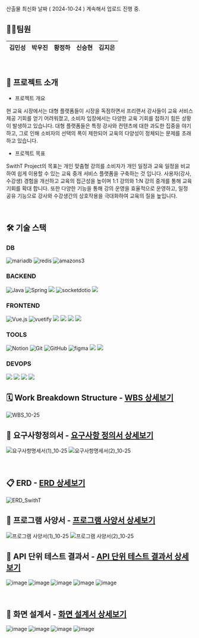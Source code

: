 산출물 최신화 날짜 ( 2024-10-24 ) 계속해서 업로드 진행 중.

## 🙋🏻팀원

| **김민성** | **박우진** | **황정하** | **신승현** | **김지은** |
| :------: |  :------: | :------: | :------: | :------: |

<br/>

## 📢 프로젝트 소개
  
<div align="left">

  -	프로젝트 개요


현 교육 시장에서는 대형 플랫폼들이 시장을 독점하면서 프리랜서 강사들이 교육 서비스 제공 기회를 얻기 어려워졌고, 소비자 입장에서는 다양한 교육 기회를 접하기 힘든 상황이 발생하고 있습니다. 대형 플랫폼들은 특정 강사와 컨텐츠에 대한 과도한 집중을 야기하고, 그로 인해 소비자의 선택의 폭이 제한되어 교육의 다양성이 정체되는 문제를 초래하고 있습니다.

-	프로젝트 목표


SwithT Project의 목표는 개인 맞춤형 강의를 소비자가 개인 일정과 교육 일정을 비교하여 쉽게 이용할 수 있는 교육 중개 서비스 플랫폼을 구축하는 것 입니다. 사용자(강사,수강생) 경험을 개선하고 교육의 접근성을 높이며 1:1 강의와 1:N 강의 중개를 통해 교육 기회를 확대 합니다. 또한 다양한 기능을 통해 강의 운영을 효율적으로 운영하고, 일정 공유 기능으로 강사와 수강생간의 상호작용을 극대화하여 교육의 질을 높입니다.


  <br/>


## 🛠 기술 스택

###  DB
![mariadb](https://img.shields.io/badge/mariadb-003545?style=for-the-badge&logo=mariadb&logoColor=white)
![redis](https://img.shields.io/badge/redis-FF4438?style=for-the-badge)
![amazons3](https://img.shields.io/badge/amazons3-569A31?style=for-the-badge&logo=amazons3&logoColor=white)

### BACKEND
![Java](https://img.shields.io/badge/java-007396?style=for-the-badge&logo=java&logoColor=white)
![Spring](https://img.shields.io/badge/spring-6DB33F?style=for-the-badge&logo=spring&logoColor=white)
<img src="https://img.shields.io/badge/springboot-6DB33F?style=for-the-badge&logo=springboot&logoColor=white">
![socketdotio](https://img.shields.io/badge/socketdotio-010101?style=for-the-badge&logo=socketddotio&logoColor=white)
<img src="https://img.shields.io/badge/gradle-02303A?style=for-the-badge&logo=gradle&logoColor=white">

### FRONTEND
![Vue.js](https://img.shields.io/badge/vue.js-4FC08D?style=for-the-badge&logo=vue.js&logoColor=white)
![vuetify](https://img.shields.io/badge/vuetify-1867C0?style=for-the-badge&logo=vuetify&logoColor=white)
<img src="https://img.shields.io/badge/bootstrap-7952B3?style=for-the-badge&logo=bootstrap&logoColor=white">
<img src="https://img.shields.io/badge/html5-E34F26?style=for-the-badge&logo=html5&logoColor=white">
<img src="https://img.shields.io/badge/css-1572B6?style=for-the-badge&logo=css3&logoColor=white">
<img src="https://img.shields.io/badge/javascript-F7DF1E?style=for-the-badge&logo=javascript&logoColor=black">

### TOOLS
![Notion](https://img.shields.io/badge/notion-181717?style=for-the-badge&logo=notion&logoColor=white)
![Git](https://img.shields.io/badge/git-F05032?style=for-the-badge&logo=git&logoColor=white)
![GitHub](https://img.shields.io/badge/Github-181717?style=for-the-badge&logo=Github&logoColor=white)
![figma](https://img.shields.io/badge/figma-F24E1E?style=for-the-badge&logo=figma&logoColor=white)
<img src="https://img.shields.io/badge/GoogleDocs-4285F4?style=for-the-badge&logo=GoogleDocs&logoColor=white">
<img src="https://img.shields.io/badge/IntelliJ IDEA-000000?style=for-the-badge&logo=IntelliJIDEA&logoColor=white">
### DEVOPS
<img src="https://img.shields.io/badge/amazonaws-232F3E?style=for-the-badge&logo=amazonaws&logoColor=white">
<img src="https://img.shields.io/badge/Kubernetes-326CE5?style=for-the-badge&logo=Kubernetes&logoColor=white">
<img src="https://img.shields.io/badge/AmazonEKS-FF9900?style=for-the-badge&logo=AmazonEKS&logoColor=white">
<img src="https://img.shields.io/badge/Docker-2496ED?style=for-the-badge&logo=Docker&logoColor=white">

<br/>

## 🗓️ Work Breakdown Structure - [WBS 상세보기](https://docs.google.com/spreadsheets/d/1GH_rCJKcHojk6-SSolw8yv9uBQK2eujsTFvQqh4fSvo/edit?gid=811390028#gid=811390028)
![WBS_10-25](https://github.com/user-attachments/assets/828caf1b-0c5e-47ed-8601-9927523f71b5)




## 📝 요구사항정의서 - [요구사항 정의서 상세보기](https://docs.google.com/spreadsheets/d/1GH_rCJKcHojk6-SSolw8yv9uBQK2eujsTFvQqh4fSvo/edit?gid=348186960#gid=348186960)
![요구사항명세서(1)_10-25](https://github.com/user-attachments/assets/0781b334-e552-4b3c-95fe-3220d9c38c93)
![요구사항명세서(2)_10-25](https://github.com/user-attachments/assets/9585bbd8-c316-4ee2-bb55-d0e591317879)

<br/>






## 📋 ERD - [ERD 상세보기](https://www.erdcloud.com/d/Ci6kBDHm5HRx5T5pX)
![ERD_SwithT](https://github.com/user-attachments/assets/9ead1c5a-efca-4801-a820-59cb4827e4eb)
<br/>



## 📝 프로그램 사양서 - [프로그램 사양서 상세보기](https://docs.google.com/spreadsheets/d/1GH_rCJKcHojk6-SSolw8yv9uBQK2eujsTFvQqh4fSvo/edit?gid=1934764833#gid=1934764833)
![프로그램 사양서(1)_10-25](https://github.com/user-attachments/assets/fbd47cb2-5c84-4c2f-81fa-088d963adf1c)
![프로그램 사양서(2)_10-25](https://github.com/user-attachments/assets/d10f4958-d61f-48ab-882b-d68c1efa7d24)
<br/>

## 📝 API 단위 테스트 결과서 - [API 단위 테스트 결과서 상세보기](https://documenter.getpostman.com/view/38251958/2sAXxLDFDP)
![image](https://github.com/user-attachments/assets/e80c869f-52d1-4292-b6c6-880e7ef3ca55)
![image](https://github.com/user-attachments/assets/9655f44b-83d5-42d8-a405-6ebc8d2034a6)
![image](https://github.com/user-attachments/assets/7400b73a-5e2a-4365-a172-bddda2f4127e)
![image](https://github.com/user-attachments/assets/69621317-aa04-4592-a6d1-2f24f9700f86)
![image](https://github.com/user-attachments/assets/47a607de-a3f9-4edf-b3fa-cb60a8173893)

<br/>


## 📝 화면 설계서 - [화면 설계서 상세보기](https://www.figma.com/design/823D0xOfvggZJW6FOEDC5B/SwithT-Project?node-id=564-7656&t=D2ENMnjlRpluYxjO-1)
![image](https://github.com/user-attachments/assets/54ee0d86-5465-4378-bf46-93fd61a43134)
![image](https://github.com/user-attachments/assets/ed49326c-394d-4333-900d-2fd50ceb51cf)
![image](https://github.com/user-attachments/assets/97da9fba-f566-4d39-8244-5a86e6e5dfa6)
![image](https://github.com/user-attachments/assets/70bc7cbb-cf28-4c26-97e2-a2c9ca8edc63)

